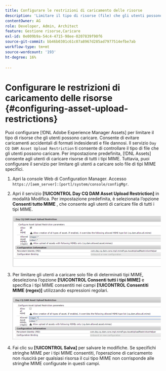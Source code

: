 ```yaml
---
title: Configurare le restrizioni di caricamento delle risorse
description: 'Limitare il tipo di risorse (file) che gli utenti possono caricare '
contentOwner: AG
role: Developer, Admin, Architect
feature: Gestione risorse,Caricare
exl-id: 0e009b9a-54c4-4715-98ee-0207839f90f6
source-git-commit: bb46b0301c61c07a8967d285ad7977514efbe7ab
workflow-type: tm+mt
source-wordcount: '193'
ht-degree: 16%

---
```


# Configurare le restrizioni di caricamento delle risorse {#configuring-asset-upload-restrictions}

Puoi configurare [!DNL Adobe Experience Manager Assets] per limitare il tipo di risorse che gli utenti possono caricare. Consente di evitare caricamenti accidentali di formati indesiderati e file dannosi. Il servizio `Day CQ DAM Asset Upload Restriction` ti consente di controllare il tipo di file che gli utenti possono caricare. Per impostazione predefinita, [!DNL Assets] consente agli utenti di caricare risorse di tutti i tipi MIME. Tuttavia, puoi configurare il servizio per limitare gli utenti a caricare solo file di tipi MIME specifici.

1. Apri la console Web di Configuration Manager. Accesso `https://[aem_server]:[port]/system/console/configMgr`.
1. Apri il servizio **[!UICONTROL Day CQ DAM Asset Upload Restriction]** in modalità Modifica. Per impostazione predefinita, è selezionata l’opzione **Consenti tutto MIME** , che consente agli utenti di caricare file di tutti i tipi MIME.

   ![chlimage_1-378](assets/chlimage_1-378.png)

1. Per limitare gli utenti a caricare solo file di determinati tipi MIME, deseleziona l’opzione **[!UICONTROL Consenti tutti i tipi MIME]** e specifica i tipi MIME consentiti nei campi **[!UICONTROL Consentiti MIME (regex)]** utilizzando espressioni regolari.

   ![chlimage_1-379](assets/chlimage_1-379.png)

1. Fai clic su **[!UICONTROL Salva]** per salvare le modifiche. Se specifichi stringhe MIME per i tipi MIME consentiti, l’operazione di caricamento non riuscirà per qualsiasi risorsa il cui tipo MIME non corrisponde alle stringhe MIME configurate in questi campi.
